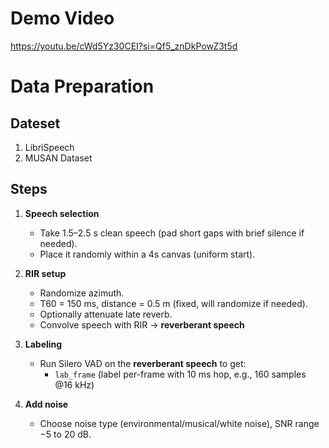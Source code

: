 # Demo Video 
<https://youtu.be/cWd5Yz30CEI?si=Qf5_znDkPowZ3t5d>

# Data Preparation

## Dateset
1. LibriSpeech
2. MUSAN Dataset

## Steps
1. **Speech selection**
   - Take 1.5–2.5 s clean speech (pad short gaps with brief silence if needed).
   - Place it randomly within a 4s canvas (uniform start). 

2. **RIR setup**
   - Randomize azimuth.
   - T60 = 150 ms, distance = 0.5 m (fixed, will randomize if needed).
   - Optionally attenuate late reverb.
   - Convolve speech with RIR → **reverberant speech**

4. **Labeling**
   - Run Silero VAD on the **reverberant speech** to get:
     - `lab_frame` (label per-frame with 10 ms hop, e.g., 160 samples @16 kHz)

5. **Add noise**
   - Choose noise type (environmental/musical/white noise), SNR range −5 to 20 dB.
